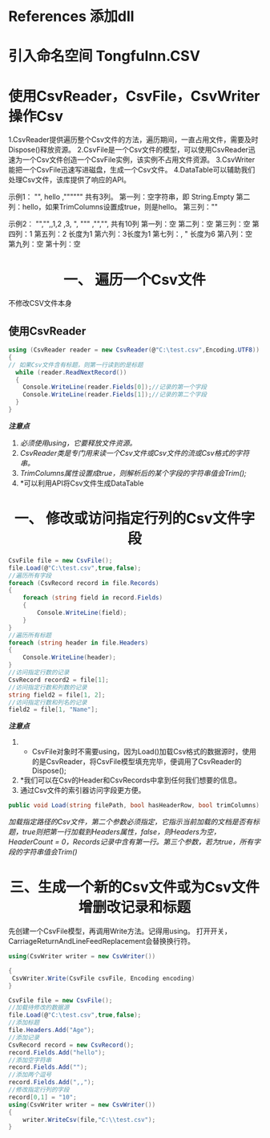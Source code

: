 # References 添加dll
# 引入命名空间 TongfuInn.CSV
# 使用CsvReader，CsvFile，CsvWriter操作Csv


1.CsvReader提供遍历整个Csv文件的方法，遍历期间，一直占用文件，需要及时Dispose()释放资源。
2.CsvFile是一个Csv文件的模型，可以使用CsvReader迅速为一个Csv文件创造一个CsvFile实例，该实例不占用文件资源。
3.CsvWriter能把一个CsvFile迅速写进磁盘，生成一个Csv文件。
4.DataTable可以辅助我们处理Csv文件，该库提供了响应的API。

示例1：
"",  hello    ,""""""
共有3列。
第一列：空字符串，即 String.Empty
第二列：hello，如果TrimColumns设置成true，则是hello。
第三列：""

示例2：
"","",,1,2   ,3,    ",    """   ,"","",
共有10列
第一列：空
第二列：空
第三列：空
第四列：1
第五列：2    长度为1
第六列：3长度为1
第七列：,    "   长度为6
第八列：空
第九列：空
第十列：空

# <center> 一、 遍历一个Csv文件
不修改CSV文件本身
## 使用CsvReader

```c#
using (CsvReader reader = new CsvReader(@"C:\test.csv",Encoding.UTF8))
{
// 如果Csv文件含有标题，则第一行读到的是标题
  while (reader.ReadNextRecord())
  {
​    Console.WriteLine(reader.Fields[0]);//记录的第一个字段
​    Console.WriteLine(reader.Fields[1]);//记录的第二个字段
  }
}
```

***注意点***
1. *必须使用using，它要释放文件资源。*
2. *CsvReader类是专门用来读一个Csv文件或Csv文件的流或Csv格式的字符串。*
3. *TrimColumns属性设置成true，则解析后的某个字段的字符串值会Trim();*
4. *可以利用API将Csv文件生成DataTable

# <center> 一、 修改或访问指定行列的Csv文件字段

```c#
CsvFile file = new CsvFile();
file.Load(@"C:\test.csv",true,false);
//遍历所有字段
foreach (CsvRecord record in file.Records)
{
    foreach (string field in record.Fields)
    {
        Console.WriteLine(field);
    }
}
//遍历所有标题
foreach (string header in file.Headers)
{
    Console.WriteLine(header);
}
//访问指定行数的记录
CsvRecord record2 = file[1];
//访问指定行数和列数的记录
string field2 = file[1, 2];
//访问指定行数和列名的记录
field2 = file[1, "Name"];

```

***注意点***
1. * CsvFile对象时不需要using，因为Load()加载Csv格式的数据源时，使用的是CsvReader，将CsvFile模型填充完毕，便调用了CsvReader的Dispose(); 
2. *我们可以在Csv的Header和CsvRecords中拿到任何我们想要的信息。
3. 通过Csv文件的索引器访问字段更方便。

```c#
public void Load(string filePath, bool hasHeaderRow, bool trimColumns)
```
*加载指定路径的Csv文件，第二个参数必须指定，它指示当前加载的文档是否有标题，true则把第一行加载到Headers属性，false，则Headers为空，HeaderCount = 0，Records记录中含有第一行。第三个参数，若为true，所有字段的字符串值会Trim()*

# <center> 三、生成一个新的Csv文件或为Csv文件增删改记录和标题

先创建一个CsvFile模型，再调用Write方法。记得用using。
打开开关，CarriageReturnAndLineFeedReplacement会替换换行符。
```c#
using(CsvWriter writer = new CsvWriter())

{
 CsvWriter.Write(CsvFile csvFile, Encoding encoding)
}
```

```c#
CsvFile file = new CsvFile();
//加载待修改的数据源
file.Load(@"C:\test.csv",true,false);
//添加标题
file.Headers.Add("Age");
//添加记录
CsvRecord record = new CsvRecord();
record.Fields.Add("hello");
//添加空字符串
record.Fields.Add("");
//添加两个逗号
record.Fields.Add(",,");
//修改指定行列的字段
record[0,1] = "10";
using(CsvWriter writer = new CsvWriter())
{
    writer.WriteCsv(file,"C:\\test.csv");
}
```